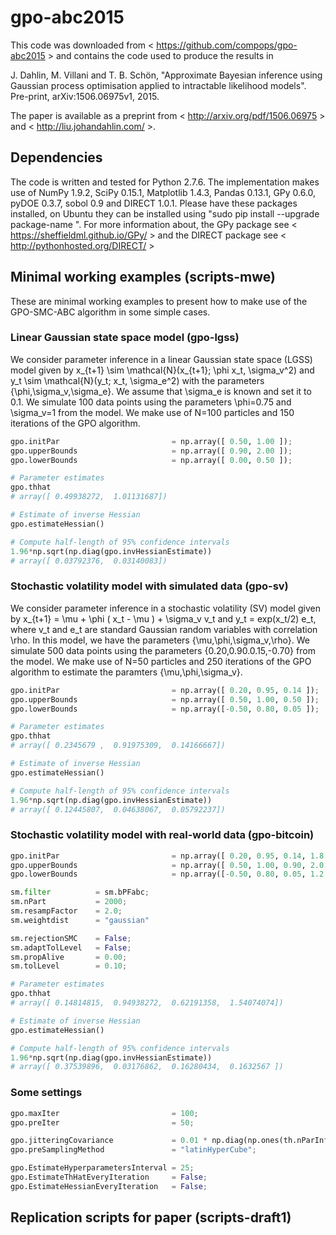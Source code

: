 # gpo-abc2015
This code was downloaded from < https://github.com/compops/gpo-abc2015 > and contains the code used to produce the results in

J. Dahlin, M. Villani and  T. B. Schön, "Approximate Bayesian inference using Gaussian process optimisation applied to intractable likelihood models". Pre-print, arXiv:1506.06975v1, 2015.

The paper is available as a preprint from < http://arxiv.org/pdf/1506.06975 > and < http://liu.johandahlin.com/ >.

## Dependencies

The code is written and tested for Python 2.7.6. The implementation makes use of NumPy 1.9.2, SciPy 0.15.1, Matplotlib 1.4.3, Pandas 0.13.1, GPy 0.6.0, pyDOE 0.3.7, sobol 0.9 and DIRECT 1.0.1. Please have these packages installed, on Ubuntu they can be installed using "sudo pip install --upgrade package-name ". For more information about, the GPy package see < https://sheffieldml.github.io/GPy/ > and the DIRECT package see < http://pythonhosted.org/DIRECT/ >

## Minimal working examples (scripts-mwe)

These are minimal working examples to present how to make use of the GPO-SMC-ABC algorithm in some simple cases.

### Linear Gaussian state space model (gpo-lgss)
We consider parameter inference in a linear Gaussian state space (LGSS) model given by x_{t+1} \sim \mathcal{N}(x_{t+1}; \phi x_t, \sigma_v^2) and y_t \sim \mathcal{N}(y_t; x_t, \sigma_e^2) with the parameters {\phi,\sigma_v,\sigma_e}. We assume that \sigma_e is known and set it to 0.1. We simulate 100 data points using the parameters \phi=0.75 and \sigma_v=1 from the model. We make use of N=100 particles and 150 iterations of the GPO algorithm. 

``` python
gpo.initPar                         = np.array([ 0.50, 1.00 ]);
gpo.upperBounds                     = np.array([ 0.90, 2.00 ]);
gpo.lowerBounds                     = np.array([ 0.00, 0.50 ]);
```

``` python
# Parameter estimates
gpo.thhat
# array([ 0.49938272,  1.01131687])

# Estimate of inverse Hessian
gpo.estimateHessian()

# Compute half-length of 95% confidence intervals
1.96*np.sqrt(np.diag(gpo.invHessianEstimate))
# array([ 0.03792376,  0.03140083])
```

### Stochastic volatility model with simulated data (gpo-sv)
We consider parameter inference in a stochastic volatility (SV) model given by x_{t+1} = \mu + \phi ( x_t - \mu ) +  \sigma_v v_t and y_t = exp(x_t/2) e_t, where v_t and e_t are standard Gaussian random variables with correlation \rho. In this model, we have the parameters {\mu,\phi,\sigma_v,\rho}. We simulate 500 data points using the parameters {0.20,0.90.0.15,-0.70} from the model. We make use of N=50 particles and 250 iterations of the GPO algorithm to estimate the paramters {\mu,\phi,\sigma_v}.

``` python
gpo.initPar                         = np.array([ 0.20, 0.95, 0.14 ]);
gpo.upperBounds                     = np.array([ 0.50, 1.00, 0.50 ]);
gpo.lowerBounds                     = np.array([-0.50, 0.80, 0.05 ]);
```

``` python
# Parameter estimates
gpo.thhat
# array([ 0.2345679 ,  0.91975309,  0.14166667])

# Estimate of inverse Hessian
gpo.estimateHessian()

# Compute half-length of 95% confidence intervals
1.96*np.sqrt(np.diag(gpo.invHessianEstimate))
# array([ 0.12445807,  0.04638067,  0.05792237])
```

### Stochastic volatility model with real-world data (gpo-bitcoin)

``` python
gpo.initPar                         = np.array([ 0.20, 0.95, 0.14, 1.8 ]);
gpo.upperBounds                     = np.array([ 0.50, 1.00, 0.90, 2.0 ]);
gpo.lowerBounds                     = np.array([-0.50, 0.80, 0.05, 1.2 ]);
```

``` python
sm.filter          = sm.bPFabc;
sm.nPart           = 2000;
sm.resampFactor    = 2.0;
sm.weightdist      = "gaussian"

sm.rejectionSMC    = False;
sm.adaptTolLevel   = False;
sm.propAlive       = 0.00;
sm.tolLevel        = 0.10;
```

``` python
# Parameter estimates
gpo.thhat
# array([ 0.14814815,  0.94938272,  0.62191358,  1.54074074])

# Estimate of inverse Hessian
gpo.estimateHessian()

# Compute half-length of 95% confidence intervals
1.96*np.sqrt(np.diag(gpo.invHessianEstimate))
# array([ 0.37539896,  0.03176862,  0.16280434,  0.1632567 ])
```

### Some settings
``` python
gpo.maxIter                         = 100;
gpo.preIter                         = 50;

gpo.jitteringCovariance             = 0.01 * np.diag(np.ones(th.nParInference));
gpo.preSamplingMethod               = "latinHyperCube";

gpo.EstimateHyperparametersInterval = 25;
gpo.EstimateThHatEveryIteration     = False;
gpo.EstimateHessianEveryIteration   = False;
```


## Replication scripts for paper (scripts-draft1)
